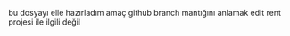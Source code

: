 
bu dosyayı elle hazırladım amaç github branch mantığını anlamak edit rent projesi ile ilgili değil 

